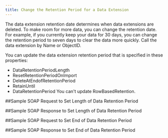 ```yaml
---
title: Change the Retention Period for a Data Extension
---
```

The data extension retention date determines when data extensions are deleted. To make room for more data, you can change the retention date. For example, if you currently keep your data for 30 days, you can change the retention period to seven days to clear the data more quickly. Call the data extension by Name or ObjectID.

You can update the data extension retention period that is specified in these properties:
* DataRetentionPeriodLength
* ResetRetentionPeriodOnImport
* DeleteAtEndofRetentionPeriod
* RetainUntil
* DataRetentionPeriod
You can't update RowBasedRetention.

##Sample SOAP Request to Set Length of Data Retention Period
<gist data-gist="https://gist.github.com/mc-doc/13ca6c262006279ecdb65a5137a238b5.js"></gist>

##Sample SOAP Response to Set Length of Data Retention Period
<gist data-gist="https://gist.github.com/mc-doc/eaa8b02dbcad2137c484f41dd4836154.js"></gist>

##Sample SOAP Request to Set End of Data Retention Period
<gist data-gist="https://gist.github.com/mc-doc/eaa8b02dbcad2137c484f41dd4836154.js"></gist>

##Sample SOAP Response to Set End of Data Retention Period
<gist data-gist="https://gist.github.com/mc-doc/d7ccb489d45e805a01fdee7ccc968e98.js"></gist>
